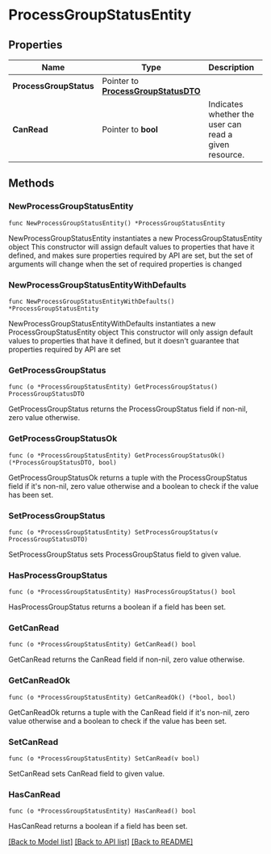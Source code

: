 # ProcessGroupStatusEntity

## Properties

Name | Type | Description | Notes
------------ | ------------- | ------------- | -------------
**ProcessGroupStatus** | Pointer to [**ProcessGroupStatusDTO**](ProcessGroupStatusDTO.md) |  | [optional] 
**CanRead** | Pointer to **bool** | Indicates whether the user can read a given resource. | [optional] [readonly] 

## Methods

### NewProcessGroupStatusEntity

`func NewProcessGroupStatusEntity() *ProcessGroupStatusEntity`

NewProcessGroupStatusEntity instantiates a new ProcessGroupStatusEntity object
This constructor will assign default values to properties that have it defined,
and makes sure properties required by API are set, but the set of arguments
will change when the set of required properties is changed

### NewProcessGroupStatusEntityWithDefaults

`func NewProcessGroupStatusEntityWithDefaults() *ProcessGroupStatusEntity`

NewProcessGroupStatusEntityWithDefaults instantiates a new ProcessGroupStatusEntity object
This constructor will only assign default values to properties that have it defined,
but it doesn't guarantee that properties required by API are set

### GetProcessGroupStatus

`func (o *ProcessGroupStatusEntity) GetProcessGroupStatus() ProcessGroupStatusDTO`

GetProcessGroupStatus returns the ProcessGroupStatus field if non-nil, zero value otherwise.

### GetProcessGroupStatusOk

`func (o *ProcessGroupStatusEntity) GetProcessGroupStatusOk() (*ProcessGroupStatusDTO, bool)`

GetProcessGroupStatusOk returns a tuple with the ProcessGroupStatus field if it's non-nil, zero value otherwise
and a boolean to check if the value has been set.

### SetProcessGroupStatus

`func (o *ProcessGroupStatusEntity) SetProcessGroupStatus(v ProcessGroupStatusDTO)`

SetProcessGroupStatus sets ProcessGroupStatus field to given value.

### HasProcessGroupStatus

`func (o *ProcessGroupStatusEntity) HasProcessGroupStatus() bool`

HasProcessGroupStatus returns a boolean if a field has been set.

### GetCanRead

`func (o *ProcessGroupStatusEntity) GetCanRead() bool`

GetCanRead returns the CanRead field if non-nil, zero value otherwise.

### GetCanReadOk

`func (o *ProcessGroupStatusEntity) GetCanReadOk() (*bool, bool)`

GetCanReadOk returns a tuple with the CanRead field if it's non-nil, zero value otherwise
and a boolean to check if the value has been set.

### SetCanRead

`func (o *ProcessGroupStatusEntity) SetCanRead(v bool)`

SetCanRead sets CanRead field to given value.

### HasCanRead

`func (o *ProcessGroupStatusEntity) HasCanRead() bool`

HasCanRead returns a boolean if a field has been set.


[[Back to Model list]](../README.md#documentation-for-models) [[Back to API list]](../README.md#documentation-for-api-endpoints) [[Back to README]](../README.md)


